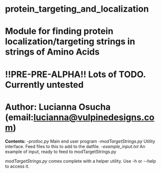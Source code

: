 # protein_targeting_and_localization
# 
# Module for finding protein localization/targeting strings in strings of Amino Acids
# !!PRE-PRE-ALPHA!! Lots of TODO. Currently untested 
#
# Author: Lucianna Osucha (email:lucianna@vulpinedesigns.com)



**Contents:**
	-*protloc.py*            Main end user program
	-*modTargetStrings.py*   Utility interface. Feed files to this to add to the datfile.
	-*example_input.txt*     An example of input, ready to feed to modTargetStrings.py


*modTargetStrings.py* comes complete with a helper utility. Use -h or --help to access it.
